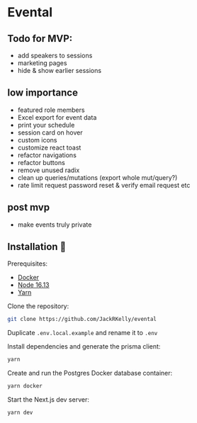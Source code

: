 # Evental

## Todo for MVP:

- add speakers to sessions
- marketing pages
- hide & show earlier sessions

## low importance
- featured role members
- Excel export for event data
- print your schedule
- session card on hover
- custom icons
- customize react toast
- refactor navigations
- refactor buttons
- remove unused radix
- clean up queries/mutations (export whole mut/query?)
- rate limit request password reset & verify email request etc

## post mvp
- make events truly private

## Installation 💾

Prerequisites:
- [Docker](https://www.docker.com/products/docker-desktop/)
- [Node 16.13](https://nodejs.org/ko/blog/release/v16.13.0/)
- [Yarn](https://classic.yarnpkg.com/lang/en/docs/install/#windows-stable)

Clone the repository:

```bash
git clone https://github.com/JackRKelly/evental
```

Duplicate `.env.local.example` and rename it to `.env`

Install dependencies and generate the prisma client:

```bash
yarn
```

Create and run the Postgres Docker database container:

```bash
yarn docker
```

Start the Next.js dev server:

```bash
yarn dev
```


 
